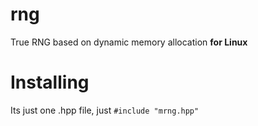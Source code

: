 # rng
True RNG based on dynamic memory allocation **for Linux**
# Installing
Its just one .hpp file, just `#include "mrng.hpp"`
